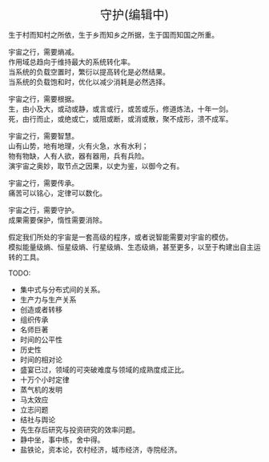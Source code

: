 <center><font size=5>守护(编辑中)</font></center>

生于村而知村之所依，生于乡而知乡之所据，生于国而知国之所重。<br/>

宇宙之行，需要熵减。<br/>
作用域总趋向于维持最大的系统转化率。<br/>
当系统的负载空置时，繁衍以提高转化是必然结果。<br/>
当系统的负载饱和时，优化以减少消耗是必然选择。<br/>

宇宙之行，需要根据。<br/>
生，由小及大，或动或静，或言或行，或苦或乐，修道炼法，十年一剑。<br/>
死，由行而止，或绝或亡，或阻或断，或消或散，聚不成形，溃不成军。<br/>

宇宙之行，需要智慧。<br/>
山有山势，地有地理，火有火急，水有水利；<br/>
物有物缺，人有人欲，器有器用，兵有兵险。<br/>
演宇宙之奥妙，取节点之因果，以史为鉴，以御今之有。<br/>

宇宙之行，需要传承。<br/>
痛苦可以铭心，定律可以数化。<br/>

宇宙之行，需要守护。<br/>
成果需要保护，惰性需要消除。<br/>

假定我们所处的宇宙是一套高级的程序，或者说智能需要对宇宙的模仿。<br/>
模拟能量级熵、恒星级熵、行星级熵、生态级熵，甚至更多，以至于构建出自主运转的工具。<br/>

TODO: 
* 集中式与分布式间的关系。
* 生产力与生产关系
* 创造或者转移
* 组织传承
* 名师巨著
* 时间的公平性
* 历史性
* 时间的相对论
* 盛宴已过，领域的可突破难度与领域的成熟度成正比。
* 十万个小时定律
* 蒸气机的发明
* 马太效应
* 立志问题
* 结社与舆论
* 先生存后研究与投资研究的效率问题。
* 静中坐，事中练，舍中得。
* 盐铁论，资本论，农村经济，城市经济，寺院经济。
